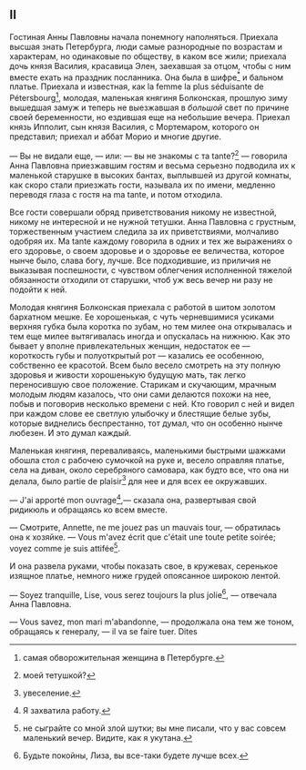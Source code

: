## II

Гостиная Анны Павловны начала понемногу наполняться. Приехала высшая знать Петербурга, люди самые разнородные по возрастам и характерам, но одинаковые по обществу, в каком все жили; приехала дочь князя Василия, красавица Элен, заехавшая за отцом, чтобы с ним вместе ехать на праздник посланника. Она была в шифре[<sup>\*</sup>](#c_13) и бальном платье. Приехала и известная, как la femme la plus séduisante de Pétersbourg[^30], молодая, маленькая княгиня Болконская, прошлую зиму вышедшая замуж и теперь не выезжавшая в *большой* свет по причине своей беременности, но ездившая еще на небольшие вечера. Приехал князь Ипполит, сын князя Василия, с Мортемаром, которого он представил; приехал и аббат Морио и многие другие.

— Вы не видали еще, — или: — вы не знакомы с та tante?[^31] — говорила Анна Павловна приезжавшим гостям и весьма серьезно подводила их к маленькой старушке в высоких бантах, выплывшей из другой комнаты, как скоро стали приезжать гости, называла их по имени, медленно переводя глаза с гостя на ma tante, и потом отходила.

Все гости совершали обряд приветствования никому не известной, никому не интересной и не нужной тетушки. Анна Павловна с грустным, торжественным участием следила за их приветствиями, молчаливо одобряя их. Ma tante каждому говорила в одних и тех же выражениях о его здоровье, о своем здоровье и о здоровье ее величества, которое нынче было, слава богу, лучше. Все подходившие, из приличия не выказывая поспешности, с чувством облегчения исполненной тяжелой обязанности отходили от старушки, чтоб уж весь вечер ни разу не подойти к ней.

Молодая княгиня Болконская приехала с работой в шитом золотом бархатном мешке. Ее хорошенькая, с чуть черневшимися усиками верхняя губка была коротка по зубам, но тем милее она открывалась и тем еще милее вытягивалась иногда и опускалась на нижнюю. Как это бывает у вполне привлекательных женщин, недостаток ее — короткость губы и полуоткрытый рот — казались ее особенною, собственно ее красотой. Всем было весело смотреть на эту полную здоровья и живости хорошенькую будущую мать, так легко переносившую свое положение. Старикам и скучающим, мрачным молодым людям казалось, что они сами делаются похожи на нее, побыв и поговорив несколько времени с ней. Кто говорил с ней и видел при каждом слове ее светлую улыбочку и блестящие белые зубы, которые виднелись беспрестанно, тот думал, что он особенно нынче любезен. И это думал каждый.

Маленькая княгиня, переваливаясь, маленькими быстрыми шажками обошла стол с рабочею сумочкой на руке и, весело оправляя платье, села на диван, около серебряного самовара, как будто все, что она ни делала, было partie de plaisir[^32] для нее и для всех ее окружавших.

— J'ai apporté mon ouvrage[^33],— сказала она, развертывая свой ридикюль и обращаясь ко всем вместе.

— Смотрите, Annette, ne me jouez pas un mauvais tour, — обратилась она к хозяйке. — Vous m'avez écrit que c'était une toute petite soirée; voyez comme je suis attifée[^34].

И она развела руками, чтобы показать свое, в кружевах, серенькое изящное платье, немного ниже грудей опоясанное широкою лентой.

— Soyez tranquille, Lise, vous serez toujours la plus jolie[^35], — отвечала Анна Павловна.

— Vous savez, mon mari m'abandonne, — продолжала она тем же тоном, обращаясь к генералу, — il va se faire tuer. Dites

[^30]: самая обворожительная женщина в Петербурге.

[^31]: моей тетушкой?

[^32]: увеселение.

[^33]: Я захватила работу.

[^34]: не сыграйте со мной злой шутки; вы мне писали, что у вас совсем маленький вечер. Видите, как я укутана.

[^35]: Будьте покойны, Лиза, вы все-таки будете лучше всех.